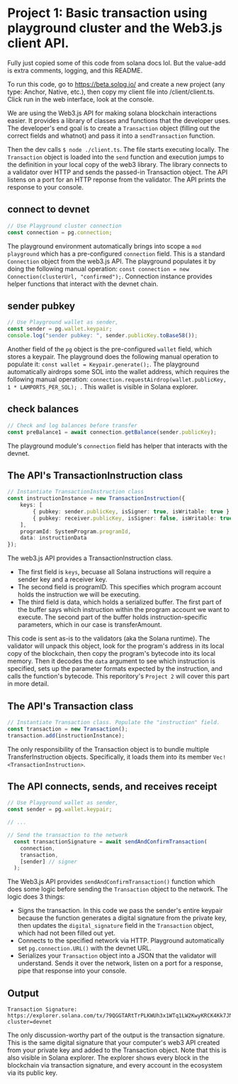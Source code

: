 # Project 1: Basic transaction using playground cluster and the Web3.js client API.

Fully just copied some of this code from solana docs lol. But the value-add is extra comments, logging, and this README.

To run this code, go to https://beta.solpg.io/ and create a new project (any type: Anchor, Native, etc.), then copy my client file into /client/client.ts. Click run in the web interface, look at the console.

We are using the Web3.js API for making solana blockchain interactions easier. It provides a library of classes and functions that the developer uses. The developer's end goal is to create a `Transaction` object (filling out the correct fields and whatnot) and pass it into a `sendTransaction` function. 

Then the dev calls `$ node ./client.ts`. The file starts executing locally. The `Transaction` object is loaded into the `send` function and execution jumps to the definition in your local copy of the web3 library. The library connects to a validator over HTTP and sends the passed-in Transaction object. The API listens on a port for an HTTP reponse from the validator. The API prints the response to your console.

## connect to devnet
```ts
// Use Playground cluster connection
const connection = pg.connection;
```
The playground environment automatically brings into scope a ```mod playground``` which has a pre-configured ```connection``` field. This is a standard ```Connection``` object from the web3.js API. The playground populates it by doing the following manual operation: ```const connection = new Connection(clusterUrl, "confirmed");```. Connection instance provides helper functions that interact with the devnet chain.

## sender pubkey
```ts
// Use Playground wallet as sender, 
const sender = pg.wallet.keypair;
console.log("sender pubkey: ", sender.publicKey.toBase58());
```
Another field of the ```pg``` object is the pre-configured ```wallet``` field, which stores a keypair. The playground does the following manual operation to populate it: ```const wallet = Keypair.generate();```. The playground automatically airdrops some SOL into the wallet address, which requires the following manual operation: ```connection.requestAirdrop(wallet.publicKey, 1 * LAMPORTS_PER_SOL); ```. This wallet is visible in Solana explorer.

## check balances
```ts
// Check and log balances before transfer
const preBalance1 = await connection.getBalance(sender.publicKey);
```
The playground module's ```connection``` field has helper that interacts with the devnet.

## The API's TransactionInstruction class
```ts
// Instantiate TransactionInstruction class
const instructionInstance = new TransactionInstruction({
    keys: [
        { pubkey: sender.publicKey, isSigner: true, isWritable: true },
        { pubkey: receiver.publicKey, isSigner: false, isWritable: true }
    ],
    programId: SystemProgram.programId,
    data: instructionData
});
```
The web3.js API provides a TransactionInstruction class. 
- The first field is `keys`, becuase all Solana instructions will require a sender key and a receiver key. 
- The second field is programID. This specifies which program account holds the instruction we will be executing.
- The third field is data, which holds a serialized buffer. The first part of the buffer says which instruction within the program account we want to execute. The second part of the buffer holds instruction-specific parameters, which in our case is transferAmount.

This code is sent as-is to the validators (aka the Solana runtime). The validator will unpack this object, look for the program's address in its local copy of the blockchain, then copy the program's bytecode into its local memory. Then it decodes the ```data``` argument to see which instruction is specified, sets up the parameter formats expected by the instruction, and calls the function's bytecode. This reporitory's ```Project 2``` will cover this part in more detail.

## The API's Transaction class
```ts
// Instantiate Transaction class. Populate the "instruction" field.
const transaction = new Transaction();
transaction.add(instructionInstance);
```
The only responsibility of the Transaction object is to bundle multiple TransferInstruction objects. Specifically, it loads them into its member `Vec!<TransactionInstruction>`. 

## The API connects, sends, and receives receipt
```ts
// Use Playground wallet as sender, 
const sender = pg.wallet.keypair;

// ...

// Send the transaction to the network
  const transactionSignature = await sendAndConfirmTransaction(
    connection,
    transaction,
    [sender] // signer
  );
```
The Web3.js API provides ```sendAndConfirmTransaction()``` function which does some logic before sending the `Transaction` object to the network. The logic does 3 things:
- Signs the transaction. In this code we pass the sender's entire keypair because the function generates a digital signature from the private key, then updates the ```digital_signature``` field in the `Transaction` object, which had not been filled out yet. 
- Connects to the specified network via HTTP. Playground automatically set `pg.connection.URL()` with the devnet URL. 
- Serializes your `Transaction` object into a JSON that the validator will understand. Sends it over the network, listen on a port for a response, pipe that response into your console.

## Output
```
Transaction Signature: https://explorer.solana.com/tx/79QGGTARtTrPLKWUh3x1WTq1LW2KwyKRCK4Kk7JNkHeRg5RVyfj447QuVPK7hFa7XsYHi9ffX5Zkz7Jp6A2qD2j?cluster=devnet
```
The only discussion-worthy part of the output is the transaction signature. This is the same digital signature that your computer's web3 API created from your private key and added to the Transaction object. 
Note that this is also visible in Solana explorer. The explorer shows every block in the blockchain via transaction signature, and every account in the ecosystem via its public key.